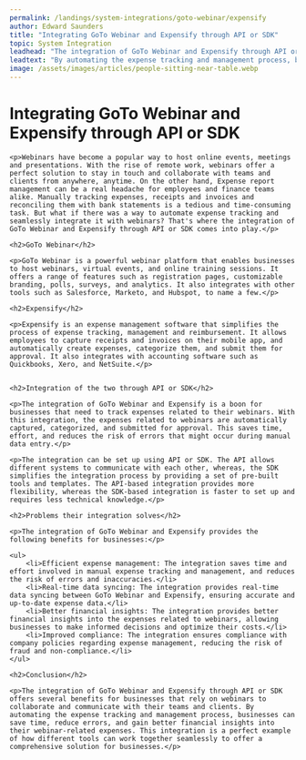 ```yaml
---
permalink: /landings/system-integrations/goto-webinar/expensify
author: Edward Saunders
title: "Integrating GoTo Webinar and Expensify through API or SDK"
topic: System Integration
leadhead: "The integration of GoTo Webinar and Expensify through API or SDK offers several benefits for businesses that rely on webinars to collaborate and communicate with their teams and clients"
leadtext: "By automating the expense tracking and management process, businesses can save time, reduce errors, and gain better financial insights into their webinar-related expenses. This integration is a perfect example of how different tools can work together seamlessly to offer a comprehensive solution for businesses."
image: /assets/images/articles/people-sitting-near-table.webp
---
```

<div class="arttext">
	<h1>Integrating GoTo Webinar and Expensify through API or SDK</h1>

	<p>Webinars have become a popular way to host online events, meetings and presentations. With the rise of remote work, webinars offer a perfect solution to stay in touch and collaborate with teams and clients from anywhere, anytime. On the other hand, Expense report management can be a real headache for employees and finance teams alike. Manually tracking expenses, receipts and invoices and reconciling them with bank statements is a tedious and time-consuming task. But what if there was a way to automate expense tracking and seamlessly integrate it with webinars? That's where the integration of GoTo Webinar and Expensify through API or SDK comes into play.</p>

	<h2>GoTo Webinar</h2>

	<p>GoTo Webinar is a powerful webinar platform that enables businesses to host webinars, virtual events, and online training sessions. It offers a range of features such as registration pages, customizable branding, polls, surveys, and analytics. It also integrates with other tools such as Salesforce, Marketo, and Hubspot, to name a few.</p>

	<h2>Expensify</h2>

	<p>Expensify is an expense management software that simplifies the process of expense tracking, management and reimbursement. It allows employees to capture receipts and invoices on their mobile app, and automatically create expenses, categorize them, and submit them for approval. It also integrates with accounting software such as Quickbooks, Xero, and NetSuite.</p>


	<h2>Integration of the two through API or SDK</h2>

	<p>The integration of GoTo Webinar and Expensify is a boon for businesses that need to track expenses related to their webinars. With this integration, the expenses related to webinars are automatically captured, categorized, and submitted for approval. This saves time, effort, and reduces the risk of errors that might occur during manual data entry.</p>

	<p>The integration can be set up using API or SDK. The API allows different systems to communicate with each other, whereas, the SDK simplifies the integration process by providing a set of pre-built tools and templates. The API-based integration provides more flexibility, whereas the SDK-based integration is faster to set up and requires less technical knowledge.</p>

	<h2>Problems their integration solves</h2>

	<p>The integration of GoTo Webinar and Expensify provides the following benefits for businesses:</p>

	<ul>
		<li>Efficient expense management: The integration saves time and effort involved in manual expense tracking and management, and reduces the risk of errors and inaccuracies.</li>
		<li>Real-time data syncing: The integration provides real-time data syncing between GoTo Webinar and Expensify, ensuring accurate and up-to-date expense data.</li>
		<li>Better financial insights: The integration provides better financial insights into the expenses related to webinars, allowing businesses to make informed decisions and optimize their costs.</li>
		<li>Improved compliance: The integration ensures compliance with company policies regarding expense management, reducing the risk of fraud and non-compliance.</li>
	</ul>

	<h2>Conclusion</h2>

	<p>The integration of GoTo Webinar and Expensify through API or SDK offers several benefits for businesses that rely on webinars to collaborate and communicate with their teams and clients. By automating the expense tracking and management process, businesses can save time, reduce errors, and gain better financial insights into their webinar-related expenses. This integration is a perfect example of how different tools can work together seamlessly to offer a comprehensive solution for businesses.</p>

</div>